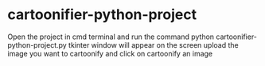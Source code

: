 # cartoonifier-python-project
Open the project in cmd terminal and run the command python cartoonifier-python-project.py
tkinter window will appear on the screen upload the image you want to cartoonify and click on cartoonify an image 
